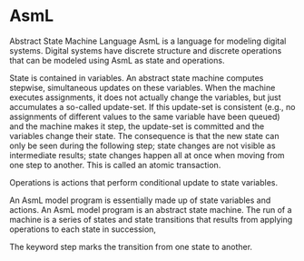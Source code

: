 AsmL
====

Abstract State Machine Language AsmL is a language for modeling digital systems. Digital systems have discrete structure and discrete operations that can be modeled using AsmL as state and operations.

State is contained in variables. An abstract state machine computes stepwise, simultaneous updates on these variables. When the machine executes assignments, it does not actually change the variables, but just accumulates a so-called update-set. If this update-set is consistent (e.g., no assignments of different values to the same variable have been queued) and the machine makes it step, the update-set is committed and the variables change their state. The consequence is that the new state can only be seen during the following step; state changes are not visible as intermediate results; state changes happen all at once when moving from one step to another. This is called an atomic transaction.

Operations is actions that perform conditional update to state variables.

An AsmL model program is essentially made up of state variables and actions. An AsmL model program is an abstract state machine. The run of a machine is a series of states and state transitions that results from applying operations to each state in succession,

The keyword step marks the transition from one state to another.

